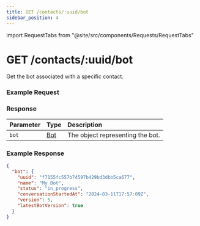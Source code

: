 ```yaml
---
title: GET /contacts/:uuid/bot
sidebar_position: 4
---
```


import RequestTabs from "@site/src/components/Requests/RequestTabs"

# GET /contacts/:uuid/bot

Get the bot associated with a specific contact.

### Example Request

<RequestTabs endpoint='contacts_api' request="get_contact_bot"/>

### Response

| Parameter | Type                                   | Description                      |
| :-------- | :------------------------------------- | :------------------------------- |
| `bot`     | [Bot](/api/reference/object_types/bot) | The object representing the bot. |


### Example Response

```json title=response.json
{
  "bot": {
    "uuid": "f7155fc557b74597b429bd3dbb5ca677",
    "name": "My Bot",
    "status": "in_progress",
    "conversationStartedAt": "2024-03-11T17:57:09Z",
    "version": 5,
    "latestBotVersion": true
  }
}
```